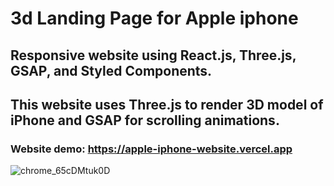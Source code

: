 # 3d Landing Page for Apple iphone

## Responsive website using React.js, Three.js, GSAP, and Styled Components.
## This website uses Three.js to render 3D model of iPhone and GSAP for scrolling animations.

### Website demo: https://apple-iphone-website.vercel.app

![chrome_65cDMtuk0D](https://user-images.githubusercontent.com/62913154/215553055-979f1463-21cb-45d3-b89b-60dee5535ff0.png)
